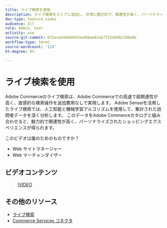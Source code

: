 ```yaml
---
title: ライブ検索を使用
description: ライブ検索をストアに追加し、非常に魅力的で、関連性が高く、パーソナライズされたショッピングエクスペリエンスを生み出す方法を説明します。
doc-type: feature video
audience: all
role: Admin, User
activity: use
source-git-commit: 672acee56080593ed6bae62ab7f22ddd02108e6b
workflow-type: tm+mt
source-wordcount: '113'
ht-degree: 0%

---
```


# ライブ検索を使用

Adobe Commerceのライブ検索は、Adobe Commerceでの高速で超関連性が高く、直感的な検索操作を追加費用なしで実現します。 Adobe Senseiを活用したライブ検索では、人工知能と機械学習アルゴリズムを使用して、集計された訪問者データを深く分析します。 このデータをAdobe Commerceカタログと組み合わせると、魅力的で関連性が高く、パーソナライズされたショッピングエクスペリエンスが得られます。

このビデオは誰のためのものですか？

- Web サイトマネージャー
- Web マーチャンダイザー

## ビデオコンテンツ

>[!VIDEO](https://video.tv.adobe.com/v/337365?quality=12&learn=on)

## その他のリソース

- [ライブ検索](https://experienceleague.adobe.com/docs/commerce-merchant-services/live-search/overview.html)
- [Commerce Services コネクタ](https://experienceleague.adobe.com/docs/commerce-merchant-services/user-guides/saas.html)
